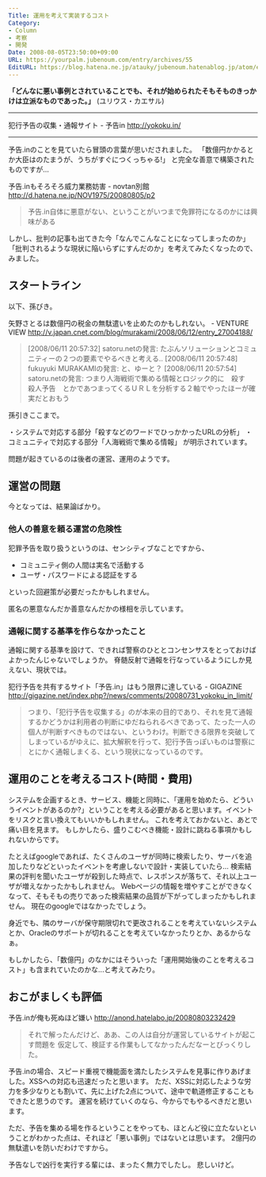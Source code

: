 ```yaml
---
Title: 運用を考えて実装するコスト
Category:
- Column
- 考察
- 開発
Date: 2008-08-05T23:50:00+09:00
URL: https://yourpalm.jubenoum.com/entry/archives/55
EditURL: https://blog.hatena.ne.jp/atauky/jubenoum.hatenablog.jp/atom/entry/6653458415120883955
---
```


<span style="font-weight:bold;">「どんなに悪い事例とされていることでも、それが始められたそもそものきっかけは立派なものであった。」</span>
(ユリウス・カエサル)

<hr />

犯行予告の収集・通報サイト - 予告in
<a title="犯行予告の収集・通報サイト - 予告in" href="http://yokoku.in/">http://yokoku.in/</a>

<hr />

予告.inのことを見ていたら冒頭の言葉が思いだされました。
「数億円かかるとか大臣はのたまうが、うちがすぐにつくっちゃる!」
と完全な善意で構築されたものですが...

予告.inもそろそろ威力業務妨害 - novtan別館
<a title="予告.inもそろそろ威力業務妨害 - novtan別館" href="http://d.hatena.ne.jp/NOV1975/20080805/p2">http://d.hatena.ne.jp/NOV1975/20080805/p2</a>
<blockquote title="予告.inもそろそろ威力業務妨害 - novtan別館" cite="http://d.hatena.ne.jp/NOV1975/20080805/p2">予告.in自体に悪意がない、ということがいつまで免罪符になるのかには興味がある</blockquote>
しかし、批判の記事も出てきた今「なんでこんなことになってしまったのか」「批判されるような現状に陥いらずにすんだのか」を考えてみたくなったので、みました。
<h2>スタートライン</h2>
以下、孫びき。

矢野さとるは数億円の税金の無駄遣いを止めたのかもしれない。 - VENTURE VIEW
http://v.japan.cnet.com/blog/murakami/2008/06/12/entry_27004188/
<blockquote title="矢野さとるは数億円の税金の無駄遣いを止めたのかもしれない。 - VENTURE VIEW" cite="http://v.japan.cnet.com/blog/murakami/2008/06/12/entry_27004188/">[2008/06/11 20:57:32] satoru.netの発言:
たぶんソリューションとコミュニティーの２つの要素でやるべきと考える..
[2008/06/11 20:57:48] fukuyuki MURAKAMIの発言:
と、ゆーと？
[2008/06/11 20:57:54] satoru.netの発言:
つまり人海戦術で集める情報とロジック的に　殺す　殺人予告　とかであつまってくるＵＲＬを分析する２軸でやったほーが確実だとおもう</blockquote>
孫引きここまで。

・システムで対応する部分「殺すなどのワードでひっかかったURLの分析」
・コミュニティで対応する部分「人海戦術で集める情報」
が明示されています。

問題が起きているのは後者の運営、運用のようです。
<h2>運営の問題</h2>
今となっては、結果論ばかり。
<h3>他人の善意を頼る運営の危険性</h3>
犯罪予告を取り扱うというのは、センシティブなことですから、
<ul>
	<li>コミュニティ側の人間は実名で活動する</li>
	<li>ユーザ・パスワードによる認証をする</li>
</ul>

といった回避策が必要だったかもしれません。

匿名の悪意なんだか善意なんだかの様相を示しています。
<h3>通報に関する基準を作らなかったこと</h3>
通報に関する基準を設けて、できれば警察のひととコンセンサスをとっておけばよかったんじゃないでしょうか。
脊髄反射で通報を行なっているようにしか見えない、現状では。

犯行予告を共有するサイト「予告.in」はもう限界に達している - GIGAZINE
<a title="犯行予告を共有するサイト「予告.in」はもう限界に達している - GIGAZINE" href="http://gigazine.net/index.php?/news/comments/20080731_yokoku_in_limit/">http://gigazine.net/index.php?/news/comments/20080731_yokoku_in_limit/</a>
<blockquote title="犯行予告を共有するサイト「予告.in」はもう限界に達している - GIGAZINE" cite="http://gigazine.net/index.php?/news/comments/20080731_yokoku_in_limit/">つまり、「犯行予告を収集する」のが本来の目的であり、それを見て通報するかどうかは利用者の判断にゆだねられるべきであって、たった一人の個人が判断すべきものではない、というわけ。判断できる限界を突破してしまっているがゆえに、拡大解釈を行って、犯行予告っぽいものは警察にとにかく通報しまくる、という現状になっているのです。</blockquote>
<h2>運用のことを考えるコスト(時間・費用)</h2>
システムを企画するとき、サービス、機能と同時に、「運用を始めたら、どういうイベントがあるのか?」ということを考える必要があると思います。イベントをリスクと言い換えてもいいかもしれません。
これを考えておかないと、あとで痛い目を見ます。
もしかしたら、盛りこむべき機能・設計に跳ねる事項かもしれないからです。

たとえばgoogleであれば、たくさんのユーザが同時に検索したり、サーバを追加したりなどといったイベントを考慮しないで設計・実装していたら...
検索結果の評判を聞いたユーザが殺到した時点で、レスポンスが落ちて、それ以上ユーザが増えなかったかもしれません。
Webページの情報を増やすことができなくなって、そもそもの売りであった検索結果の品質が下がってしまったかもしれません。
現在のgoogleではなかったでしょう。

身近でも、隣のサーバが保守期限切れで更改されることを考えていないシステムとか、Oracleのサポートが切れることを考えていなかったりとか、あるからなぁ。

もしかしたら、「数億円」のなかにはそういった「運用開始後のことを考えるコスト」も含まれていたのかな...と考えてみたり。
<h2>おこがましくも評価</h2>
予告.inが俺も死ぬほど嫌い
<a title="予告.inが俺も死ぬほど嫌い" href="http://anond.hatelabo.jp/20080803232429">http://anond.hatelabo.jp/20080803232429</a>
<blockquote title="予告.inが俺も死ぬほど嫌い" cite="http://anond.hatelabo.jp/20080803232429">それで解ったんだけど、ああ、この人は自分が運営しているサイトが起こす問題を
仮定して、検証する作業もしてなかったんだなーとびっくりした。</blockquote>
予告.inの場合、スピード重視で機能面を満たしたシステムを見事に作りあげました。XSSへの対応も迅速だったと思います。
ただ、XSSに対応したような労力を多少なりとも割いて、先に上げた2点について、途中で軌道修正することもできたと思うのです。
運営を続けていくのなら、今からでもやるべきだと思います。

ただ、予告を集める場を作るということをやっても、ほとんど役に立たないということがわかった点は、それほど「悪い事例」ではないとは思います。
2億円の無駄遣いを防いだわけですから。

予告なしで凶行を実行する輩には、まったく無力でしたし。
悲しいけど。
